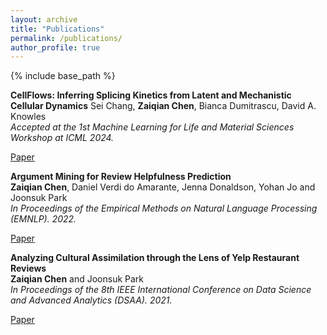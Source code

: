 ```yaml
---
layout: archive
title: "Publications"
permalink: /publications/
author_profile: true
---
```

{% include base_path %}

**CellFlows: Inferring Splicing Kinetics from Latent and Mechanistic Cellular Dynamics**
Sei Chang, **Zaiqian Chen**, Bianca Dumitrascu, David A. Knowles  
_Accepted at the 1st Machine Learning for Life and Material Sciences Workshop at ICML 2024._
<p style="text-decoration:underline;"><a href="https://openreview.net/forum?id=ZwSIN40zKM">Paper</a></p>

**Argument Mining for Review Helpfulness Prediction**  
**Zaiqian Chen**, Daniel Verdi do Amarante, Jenna Donaldson, Yohan Jo and Joonsuk Park  
_In Proceedings of the Empirical Methods on Natural Language Processing (EMNLP). 2022._
<p style="text-decoration:underline;"><a href="https://aclanthology.org/2022.emnlp-main.609/">Paper</a></p>

**Analyzing Cultural Assimilation through the Lens of Yelp Restaurant Reviews**  
**Zaiqian Chen** and Joonsuk Park  
_In Proceedings of the 8th IEEE International Conference on Data Science and Advanced Analytics (DSAA). 2021._
<p style="text-decoration:underline;"><a href="https://ieeexplore.ieee.org/abstract/document/9564170">Paper</a></p>
